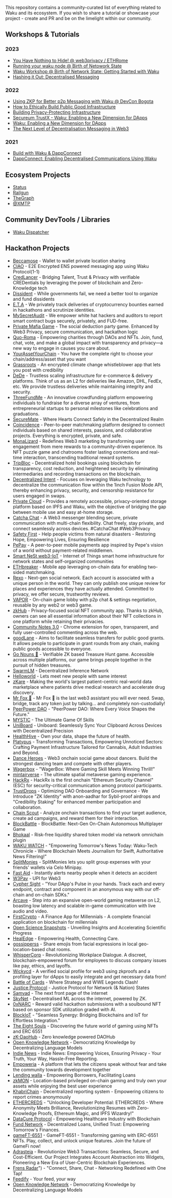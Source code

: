 This repository contains a community-curated list of everything related to Waku and its ecosystem. If you wish to share a tutorial or showcase your project - create and PR and be on the limelight within our community.

## Workshops & Tutorials

### 2023

- [You Have Nothing to Hide! @ web3privacy / ETHRome](https://www.youtube.com/watch?v=OLFDe1O2r-A)
- [Running your waku node @ Birth of Netowork State](https://www.youtube.com/watch?v=_qjKiy_epSE)
- [Waku Workshop @ Birth of Network State: Getting Started with Waku](https://youtu.be/dMxs5GcbgG4)
- [Hashing it Out: Decentralised Messaging](https://youtu.be/vmx_oOb2On0)

### 2022

- [Using ZKP for Better p2p Messaging with Waku @ DevCon Bogota](https://youtu.be/eJwX1JpcKQk)
- [How to Ethically Build Public Good Infrastructure](https://youtu.be/yi7nS0g0Yno)
- [Building Privacy-Protecting Infrastructure](https://youtu.be/CW1DYJifdhs)
- [Secureum TrustX - Waku: Enabling a New Dimension for DApps](https://youtu.be/GXU5Fd6gMVw)
- [Waku: Enabling a New Dimension for DApps](https://youtu.be/OdXtMD-hgdg)
- [The Next Level of Decentralisation Messaging in Web3](https://youtu.be/1QjxqrLO8WA)

### 2021

- [Build with Waku & DappConnect](https://youtu.be/ooRyn4aXsrM)
- [DappConnect: Enabling Decentralised Communications Using Waku](https://youtu.be/rQOp3qoDF0g)

## Ecosystem Projects

- [Status](https://status.im/)
- [Railgun](https://www.railgun.org/)
- [TheGraph](https://thegraph.com/)
- [@XMTP](https://xmtp.org/)

## Community DevTools / Libraries

- [Waku Dispatcher](https://github.com/vpavlin/waku-dispatcher)

## Hackathon Projects

- [Beccamose](https://taikai.network/ethrome/hackathons/ethrome-23/projects/clngpzve100vwwu01gfect9sw/idea) - Wallet to wallet private location sharing
- [CIAO](https://taikai.network/ethrome/hackathons/ethrome-23/projects/clng2p89h00k0wu01iw4tvsya/idea) - E2E Encrypted ENS powered messaging app using Waku Protocol(1-1)
- [CredLancer](https://taikai.network/ethrome/hackathons/ethrome-23/projects/clngrsp5z00wmwu015njgjdjl/idea) - Bridging Talent, Trust & Privacy with verifiable CREDentials by leveraging the power of blockchain and Zero-Knowledge tech
- [Dissident](https://taikai.network/ethrome/hackathons/ethrome-23/projects/clng8gt0000nuwu01240nijna/idea) - While governments fail, we need a better tool to organize and fund dissidents
- [E.T.A](https://taikai.network/ethrome/hackathons/ethrome-23/projects/clngdsdrt00rky9014ubro28i/idea) - We privately track deliveries of cryptocurrency bounties earned in hackathons and scrutinize identities.
- [MySecretAudit](https://taikai.network/ethrome/hackathons/ethrome-23/projects/clnfzphtx00iqy901e2y9zx2b/idea) - We empower white hat hackers and auditors to report smart contract bugs securely, privately, and FUD-free.
- [Private Mafia Game](https://taikai.network/ethrome/hackathons/ethrome-23/projects/clnghmvg400rpye01v6ik71le/idea) - The social deduction party game. Enhanced by Web3 Privacy, secure communication, and hackathon logic
- [Quo-Roma](https://taikai.network/ethrome/hackathons/ethrome-23/projects/clnfs4sq800bzy90134ygt0rz/idea) - Empowering charities through DAOs and NFTs. Join, fund, chat, vote, and make a global impact with transparency and privacy—a new way to engage in causes you care about.
- [YourAssetYourChain](https://taikai.network/ethrome/hackathons/ethrome-23/projects/clng992ho00pky90145t5u8xm/idea) - You have the complete right to choose your chain/address/asset that you want
- [Grassroots](https://ethglobal.com/showcase/grassroots-1nzmt) - An encrypted climate change whistleblower app that lets you post with credibility
- [DeDe](https://ethglobal.com/showcase/dede-0g6qx) - Trustless scaling infrastructure for e-commerce & delivery platforms. Think of us as an L2 for deliveries like Amazon, DHL, FedEx, etc. We provide trustless deliveries while maintaining integrity and security.
- [ThreeFundMe](https://ethglobal.com/showcase/threefundme-g49vz) - An innovative crowdfunding platform empowering individuals to fundraise for a diverse array of ventures, from entrepreneurial startups to personal milestones like celebrations and graduations.
- [SecureMate](https://ethglobal.com/showcase/securemate-57idu) - Where Hearts Connect Safely in the Decentralized Realm
- [Coincidence](https://ethglobal.com/showcase/coincidence-ga4tf) - Peer-to-peer matchmaking platform designed to connect individuals based on shared interests, passions, and collaborative projects. Everything is encrypted, private, and safe.
- [MonaLizard](https://ethglobal.com/showcase/monalizard-bw71f) - Redefines Web3 marketing by transforming user engagement from mere rewards to a community-driven experience. Its NFT puzzle game and chatrooms foster lasting connections and real-time interaction, transcending traditional reward systems.
- [TripBloc](https://ethglobal.com/showcase/tripbloc-qm9c8) - Decentralized hotel bookings using blockchain for transparency, cost reduction, and heightened security by eliminating intermediaries and recording transactions on the blockchain.
- [Decentralized Intent](https://ethglobal.com/showcase/decentralized-intent-2nrx1) - Focuses on leveraging Waku technology to decentralize the communication flow within the 1inch Fusion Mode API, thereby enhancing privacy, security, and censorship resistance for users engaged in swaps.
- [Private Cloud](https://ethglobal.com/showcase/private-cloud-1fih3) - Provides a remotely accessible, privacy-oriented storage platform based on IPFS and Waku, with the objective of bridging the gap between mobile use and easy at-home storage.
- [Catcha Chat](https://ethglobal.com/showcase/cat-cha-chat-whyhm) - A Web3 messenger blending secure, private communication with multi-chain flexibility. Chat freely, stay private, and connect seamlessly across devices. #CatchaChat #Web3Privacy
- [Safety First](https://ethglobal.com/showcase/safety-first-98km1) - Help people victims from natural disasters - Restoring Hope, Empowering Lives, Ensuring Resilience
- [PePay](https://ethglobal.com/showcase/pepay-gkkb0) - A peer-to-peer mobile payments app inspired by Pepe's vision of a world without payment-related middlemen.
- [Smart NeSt web3-IoT](https://ethglobal.com/showcase/smart-nest-web3-iot-gdfpc) - Internet of Things smart home infrastructure for network states and self-organized communities
- [ETHbreaker](https://ethglobal.com/showcase/ethbreaker-h99kc) - Mobile app leveraging on-chain data for enabling two-sided matchmaking.
- [Rexo](https://ethglobal.com/showcase/rexo-65v0u) - Next-gen social network. Each account is associated with a unique person in the world. They can only publish one unique review for places and experiences they have actually attended. Committed to privacy, we offer secure, trustworthy reviews.
- [VAPOR](https://ethglobal.com/showcase/vapor-w01fq) - On-chain game lobby with p2p chat & settings negotiation, reusable by any web2 or web3 game.
- [zkHub](https://ethglobal.com/showcase/zkhub-z2d4j) - Privacy-focused social NFT community app. Thanks to zkHub, owners can see all essential information about their NFT collections in one platform while retaining their privacies.
- [Community Notes 3.0](https://ethglobal.com/showcase/community-notes-3-0-pcu8i) - Chrome extension for open, transparent, and fully user-controlled commenting across the web.
- [goodLane](https://ethglobal.com/showcase/goodlane-jgji5) - Aims to facilitate seamless transfers for public good grants. It allows people to participate in grant rounds from any chain, making public goods accessible to everyone.
- [Go Nouns 🤌](https://ethglobal.com/showcase/go-nouns-rpurb) - Verifiable ZK based Treasure Hunt game. Accessible across multiple platforms, our game brings people together in the pursuit of hidden treasures.
- [SwarmLM](https://ethglobal.com/showcase/swarmlm-69iks) - Decentralized Inference Network
- [Helloworld](https://ethglobal.com/showcase/helloworld-f3oin) - Lets meet new people with same interest
- [zKare](https://ethglobal.com/showcase/zkare-fcoc2) - Making the world's largest patient-centric real-world data marketplace where patients drive medical research and accelerate drug discovery.
- [Mr Fox 🦊](https://ethglobal.com/showcase/mr-fox-vmtpm) - Mr Fox 🦊 is the last web3 assistant you will ever need. Swap, bridge, track any token just by talking... and completely non-custodially!
- [PeerPower DAO](https://ethglobal.com/showcase/peerpower-dao-c5knf) - "PeerPower DAO: Where Every Voice Shapes the Future."
- [MYSTIC](https://ethglobal.com/showcase/mystic-e6i6x) - The Ultimate Game Of Skills
- [UniBoard](https://ethglobal.com/showcase/uniboard-m5x8q) - Uniboard: Seamlessly Sync Your Clipboard Across Devices with Decentralized Precision
- [HealthHive](https://ethglobal.com/showcase/healthhive-540j2) - Own your data, shape the future of health.
- [Platypus](https://ethglobal.com/showcase/platypus-wfbj7) - Transforming Transactions, Empowering Unnoticed Sectors: Crafting Payment Infrastructure Tailored for Cannabis, Adult Industries and Beyond.
- [Dance Heroes](https://ethglobal.com/showcase/dance-heroes-un9og) - Web3 onchain social game about dancers. Build the strongest dancing team and compete with other players.
- [Wagerbox](https://ethglobal.com/showcase/wagerbox-0nej9) - "WagerBox: Where Gaming Skill Meets Winning Thrill!"
- [mintairverse](https://ethglobal.com/showcase/mintairverse-1ocg8) - The ultimate spatial metaverse gaming experience.
- [HackRx](https://ethglobal.com/showcase/hackrx-2ejn5) - HackRx is the first onchain "Ethereum Security Channel" (ESC) for security-critical communication among protocol participants.
- [TrustDrops](https://ethglobal.com/showcase/trustdrops-cb6ut) - Optimizing DAO Onboarding and Governance - We Introduce "ZK Identity" with anon-aadhar for Sybil-proof airdrops and "Credibility Staking" for enhanced member participation and collaboration.
- [Chain Scout](https://ethglobal.com/showcase/chain-scout-cm9hv) - Analyze onchain transactions to find your target audience, create ad campaigns, and reward them for their interaction.
- [BlockBattle](https://ethglobal.com/showcase/blockbattle-ikyet) - BlockBattle: Next-Gen On-Chain Autonomous Multiplayer Game
- [Bhokaal](https://ethglobal.com/showcase/bhokaal-n4j0u) - Risk-free liquidity shared token model via network omnichain plugin
- [WAKU WATCH](https://ethglobal.com/showcase/waku-watch-egtwd) - "Empowering Tomorrow's News Today: Waku-Tech Chronicle - Where Blockchain Meets Journalism for Swift, Authoritative News Filtering!"
- [SplitMonies](https://ethglobal.com/showcase/splitmonies-h0fnc) - SplitMonies lets you split group expenses with your friends' wallets via Celo Minipay.
- [Fast Aid](https://ethglobal.com/showcase/fast-aid-o73xz) - Instantly alerts nearby people when it detects an accident
- [W3Pay](https://ethglobal.com/showcase/w3pay-o0kco) - UPI for Web3
- [Cypher Sight](https://ethglobal.com/showcase/cypher-sight-i354c) - "Your DApp's Pulse in your hands. Track each and every endpoint, contract and component in an anonymous way with our off-chain and on-chain SDKs."
- [Arcave](https://ethglobal.com/showcase/arcave-swnpo) - Step into an expansive open-world gaming metaverse on L2, boasting low latency and scalable in-game communication with live audio and video.
- [FirstCrypto](https://ethglobal.com/showcase/firstcrypto-a-finance-app-for-millennials-zuiz8) - A Finance App for Millennials - A complete financial application on blockchain for millennials
- [Open Science Snapshots](https://ethglobal.com/showcase/open-science-snapshots-r86s5) - Unveiling Insights and Accelerating Scientific Progress
- [HealEdge](https://ethglobal.com/showcase/healedge-cuzq4) - Empowering Health, Connecting Care.
- [gossipperss](https://ethglobal.com/showcase/gossipperss-z1z59) - Share emojis from facial expressions in local geo-location-based chat rooms.
- [WhisperCorp](https://ethglobal.com/showcase/whispercorp-cokx9) - Revolutionizing Workplace Dialogue. A discreet, blockchain-empowered forum for employees to discuss company issues like pay, ethics, and layoffs.
- [Wickycd](https://ethglobal.com/showcase/wickycd-xk95y) - A verified social profile for web3 using zkproofs and a profiling layer for dApps to easily integrate and get necessary data from!
- [Battle of Cards](https://ethglobal.com/showcase/battle-of-cards-yrde7) - Where Strategy and WWE Legends Clash!
- [Justice Protocol](https://ethglobal.com/showcase/justice-protocol-zbej5) - Justice Protocol for Network (& Nation) States
- [Samvad](https://ethglobal.com/showcase/samvad-mpnxv) - The next front page of the internet
- [SkyNet](https://ethglobal.com/showcase/skynet-h5udi) - Decentralised ML across the internet, powered by ZK.
- [0xNARC](https://ethglobal.com/showcase/0xnarc-a1k2y) - Reward valid hackathon submissions with a soulbound NFT based on sponsor SDK utilization graded with AI.
- [BlockIoT](https://ethglobal.com/showcase/blockiot-qtmex) - "Seamless Synergy: Bridging Blockchains and IoT for Effortless Integration."
- [The Eight Souls](https://ethglobal.com/showcase/the-eight-souls-8s24s) - Discovering the future world of gaming using NFTs and ERC 6551
- [zK-DaoHub](https://ethglobal.com/showcase/zk-daohub-buvqx) - Zero knowledge powered DAOHub
- [Open Knowledge Network](https://ethglobal.com/showcase/open-knowledge-network-ydsqu) - Democratizing Knowledge by Decentralizing Language Models
- [Indie News](https://ethglobal.com/showcase/indie-news-5pi1p) - Indie News: Empowering Voices, Ensuring Privacy - Your Truth, Your Way, Hassle-Free Reporting.
- [Empoweria](https://ethglobal.com/showcase/empoweria-gebxi) - A platform that lets the citizens speak without fear and take the community towards development together
- [Lending walla](https://ethglobal.com/showcase/lending-walla-k8z93) - Empowering Borrowers, Facilitating Loans
- [zkMON](https://ethglobal.com/showcase/zkmon-tenve) - Location-based privileged on-chain gaming and truly own your assets while enjoying the best user experience
- [KhabriChain](https://ethglobal.com/showcase/khabrichain-decentralized-reporting-system-6osmw) - Decentralized reporting system - Empowering citizens to report crimes anonymously
- [ETHERCREDS](https://ethglobal.com/showcase/ethercreds-7ea17) - "Unlocking Developer Potential: ETHERCREDS - Where Anonymity Meets Brilliance, Revolutionizing Resumes with Zero-Knowledge Proofs, Ethereum Magic, and IPFS Wizardry!"
- [DataCure Protocol](https://ethglobal.com/showcase/datacure-protocol-3c0fg) - Empowering Healthcare Industry with Blockchain
- [Fund Network](https://ethglobal.com/showcase/fund-network-24pit) - Decentralized Loans, Unified Trust: Empowering Tomorrow's Finances.
- [gameFT-6551](https://ethglobal.com/showcase/gameft-6551-zh14u) - GameFT-6551 - Transforming gaming with ERC-6551 NFTs. Play, collect, and unlock unique features. Join the future of GameFi now!
- [Adrasteia](https://ethglobal.com/showcase/adrasteia-h4btq) - Revolutionize Web3 Transactions: Seamless, Secure, and Cost-Efficient. Our Project Integrates Account Abstraction into Widgets, Pioneering a New Era of User-Centric Blockchain Experiences.
- [Frens Radar](https://ethglobal.com/showcase/frens-radar-edkqr)") - "Connect, Share, Chat - Networking Redefined with One Tap!
- [Feedify](https://ethglobal.com/showcase/feedify-opg9x) - Your feed, your way
- [Open Knowledge Network](https://ethglobal.com/showcase/open-knowledge-network-ydsqu) - Democratizing Knowledge by Decentralizing Language Models
